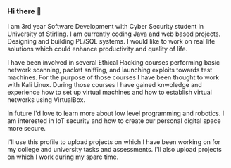 ### Hi there 👋
I am 3rd year Software Development with Cyber Security student in University of Stirling. 
I am currently coding Java and web based projects. Designing and building PL/SQL systems.
I would like to work on real life solutions which could enhance productivity and quality of life.

I have been involved in several Ethical Hacking courses performing basic network scanning, packet sniffing, and launching exploits towards 
test machines. For the purpose of those courses I have been thought to work with Kali Linux.
During those courses I have gained knwoledge and experience how to set up virtual machines and how to establish virtual networks using VirtualBox.

In future I'd love to learn more about low level programming and robotics. I am interested in IoT security and how to create 
our personal digital space more secure.

I'll use this profile to upload projects on which I have been working on for my college and university tasks and assessments.
I'll also upload projects on which I work during my spare time.

<!--
**ak-chelibashki/ak-chelibashki** is a ✨ _special_ ✨ repository because its `README.md` (this file) appears on your GitHub profile.

- 🔭 I’m currently working on Trade Ledger Java application implementing front and back end development.
- 🌱 I’m currently learning for Oracle Associate.
- 👯 I’m looking to collaborate on projects involving Java and PL/SQL.
- 📫 How to reach me: chelibashki999@proton.me
-->
